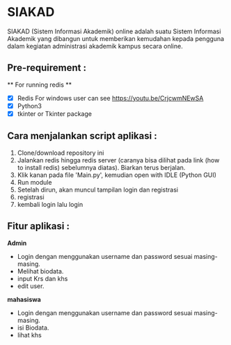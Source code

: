 # SIAKAD
SIAKAD (Sistem Informasi Akademik) online adalah suatu Sistem Informasi Akademik yang dibangun untuk memberikan kemudahan kepada pengguna dalam kegiatan administrasi akademik kampus secara online.

## Pre-requirement :
** For running redis **
- [x] Redis
      For windows user can see https://youtu.be/CrjcwmNEwSA
- [x] Python3 
- [x] tkinter or Tkinter package

## Cara menjalankan script aplikasi :
1. Clone/download repository ini
2. Jalankan redis hingga redis server (caranya bisa dilihat pada link (how to install redis) sebelumnya diatas). Biarkan terus berjalan.
3. Klik kanan pada file 'Main.py', kemudian open with IDLE (Python GUI)
4. Run module
5. Setelah dirun, akan muncul tampilan login dan registrasi
6. registrasi
7. kembali login lalu login

## Fitur aplikasi :
**Admin**
- Login dengan menggunakan username dan password sesuai masing-masing.
- Melihat biodata.
- input Krs dan khs 
- edit user.

**mahasiswa**
- Login dengan menggunakan username dan password sesuai masing-masing.
-	isi Biodata.
- lihat khs

